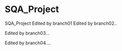 # SQA_Project
SQA_Project
Edited by branch01
Edited by branch02..

Edited by branch03...


Edited by branch04....
